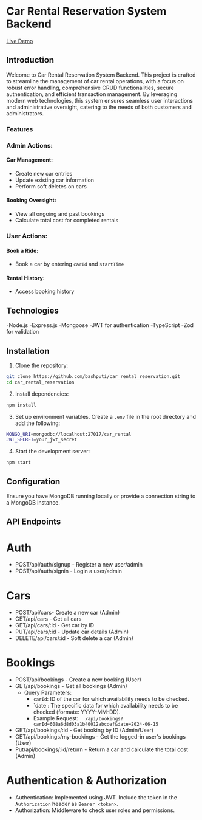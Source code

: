 # Car Rental Reservation System Backend

[Live Demo](https://dnndk/)

## Introduction
Welcome to Car Rental Reservation System Backend. This project is crafted to streamline the management of car rental operations, with a focus on robust error handling, comprehensive CRUD functionalities, secure authentication, and efficient transaction management. By leveraging modern web technologies, this system ensures seamless user interactions and administrative oversight, catering to the needs of both customers and administrators.

### Features


### Admin Actions:
#### Car Management:
- Create new car entries
- Update existing car information
- Perform soft deletes on cars

#### Booking Oversight:
- View all ongoing and past bookings
- Calculate total cost for completed rentals

### User Actions:
#### Book a Ride:
- Book a car by entering `carId` and `startTime`

#### Rental History:
- Access booking history

## Technologies
-Node.js
-Express.js
-Mongoose
-JWT for authentication
-TypeScript
-Zod for validation

## Installation

1. Clone the repository:

```bash 
git clone https://github.com/bashputi/car_rental_reservation.git
cd car_rental_reservation
```

2. Install dependencies:

```bash 
npm install
```

3. Set up environment variables. Create a `.env` file in the root directory and add the following:

```bash 
MONGO_URI=mongodb://localhost:27017/car_rental
JWT_SECRET=your_jwt_secret
```

4. Start the development server:
```bash 
npm start
```

## Configuration
Ensure you have MongoDB running locally or provide a connection string to a MongoDB instance.

## API Endpoints

# Auth
- POST/api/auth/signup - Register a new user/admin
- POST/api/auth/signin - Login a user/admin

# Cars
- POST/api/cars- Create a new car (Admin)
- GET/api/cars - Get all cars
- GET/api/cars/:id - Get car by ID
- PUT/api/cars/:id - Update car details (Admin)
- DELETE/api/cars/:id - Soft delete a car (Admin)

# Bookings
- POST/api/bookings - Create a new booking (User)
- GET/api/bookings - Get all bookings (Admin)
    - Query Parameters: 
        - `carId`: ID of the car for which availability needs to be checked.
        - `date : The specific data for which availability needs to be checked (formate: YYYY-MM-DD).
        - Example Request: `   /api/bookings?carId=608a6d8d03a1b40012abcdef&date=2024-06-15 `
- GET/api/bookings/:id - Get booking by ID (Admin/User)
- GET/api/bookings/my-bookings - Get the logged-in user's bookings (User)
- Put/api/bookings/:id/return - Return a car and calculate the total cost (Admin)

# Authentication & Authorization
- Authentication: Implemented using JWT. Include the token in the `Authorization` header as `Bearer <token>`.
- Authorization: Middleware to check user roles and permissions.


